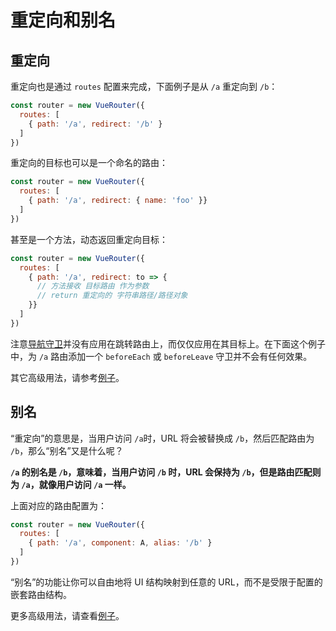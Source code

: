 # 重定向和别名

## 重定向

重定向也是通过 `routes` 配置来完成，下面例子是从 `/a` 重定向到 `/b`：

``` js
const router = new VueRouter({
  routes: [
    { path: '/a', redirect: '/b' }
  ]
})
```

重定向的目标也可以是一个命名的路由：

``` js
const router = new VueRouter({
  routes: [
    { path: '/a', redirect: { name: 'foo' }}
  ]
})
```

甚至是一个方法，动态返回重定向目标：

``` js
const router = new VueRouter({
  routes: [
    { path: '/a', redirect: to => {
      // 方法接收 目标路由 作为参数
      // return 重定向的 字符串路径/路径对象
    }}
  ]
})
```

注意[导航守卫](../advanced/navigation-guards.md)并没有应用在跳转路由上，而仅仅应用在其目标上。在下面这个例子中，为 `/a` 路由添加一个 `beforeEach` 或 `beforeLeave` 守卫并不会有任何效果。

其它高级用法，请参考[例子](https://github.com/vuejs/vue-router/blob/dev/examples/redirect/app.js)。

## 别名

“重定向”的意思是，当用户访问 `/a`时，URL 将会被替换成 `/b`，然后匹配路由为 `/b`，那么“别名”又是什么呢？

**`/a` 的别名是 `/b`，意味着，当用户访问 `/b` 时，URL 会保持为 `/b`，但是路由匹配则为 `/a`，就像用户访问 `/a` 一样。**

上面对应的路由配置为：

``` js
const router = new VueRouter({
  routes: [
    { path: '/a', component: A, alias: '/b' }
  ]
})
```

“别名”的功能让你可以自由地将 UI 结构映射到任意的 URL，而不是受限于配置的嵌套路由结构。

更多高级用法，请查看[例子](https://github.com/vuejs/vue-router/blob/dev/examples/route-alias/app.js)。
